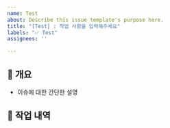 ```yaml
---
name: Test
about: Describe this issue template's purpose here.
title: "[Test] : 작업 사항을 입력해주세요"
labels: "✅ Test"
assignees: ''

---
```


## 💁 개요
- 이슈에 대한 간단한 설명

## 📑 작업 내역
